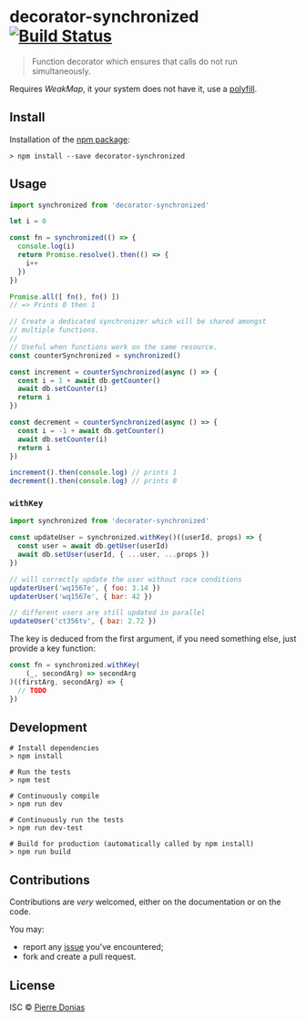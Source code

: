 # decorator-synchronized [![Build Status](https://travis-ci.org/JsCommunity/decorator-synchronized.png?branch=master)](https://travis-ci.org/JsCommunity/decorator-synchronized)

> Function decorator which ensures that calls do not run simultaneously.

Requires *WeakMap*, it your system does not have it, use a [polyfill](https://github.com/medikoo/es6-weak-map).

## Install

Installation of the [npm package](https://npmjs.org/package/decorator-synchronized):

```
> npm install --save decorator-synchronized
```

## Usage

```js
import synchronized from 'decorator-synchronized'

let i = 0

const fn = synchronized(() => {
  console.log(i)
  return Promise.resolve().then(() => {
    i++
  })
})

Promise.all([ fn(), fn() ])
// => Prints 0 then 1

// Create a dedicated synchronizer which will be shared amongst
// multiple functions.
//
// Useful when functions work on the same resource.
const counterSynchronized = synchronized()

const increment = counterSynchronized(async () => {
  const i = 1 + await db.getCounter()
  await db.setCounter(i)
  return i
})

const decrement = counterSynchronized(async () => {
  const i = -1 + await db.getCounter()
  await db.setCounter(i)
  return i
})

increment().then(console.log) // prints 1
decrement().then(console.log) // prints 0
```

### `withKey`

```js
import synchronized from 'decorator-synchronized'

const updateUser = synchronized.withKey()((userId, props) => {
  const user = await db.getUser(userId)
  await db.setUser(userId, { ...user, ...props })
})

// will correctly update the user without race conditions
updaterUser('wq1567e', { foo: 3.14 })
updaterUser('wq1567e', { bar: 42 })

// different users are still updated in parallel
updateUser('ct356tv', { baz: 2.72 })
```

The key is deduced from the first argument, if you need something
else, just provide a key function:

```js
const fn = synchronized.withKey(
    (_, secondArg) => secondArg
)((firstArg, secondArg) => {
  // TODO
})
```

## Development

```
# Install dependencies
> npm install

# Run the tests
> npm test

# Continuously compile
> npm run dev

# Continuously run the tests
> npm run dev-test

# Build for production (automatically called by npm install)
> npm run build
```

## Contributions

Contributions are *very* welcomed, either on the documentation or on
the code.

You may:

- report any [issue](https://github.com/JsCommunity/decorator-synchronized/issues)
  you've encountered;
- fork and create a pull request.

## License

ISC © [Pierre Donias](https://github.com/pdonias)
